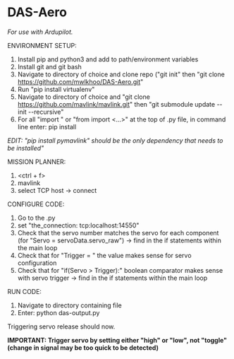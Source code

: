 # DAS-Aero

*For use with Ardupilot.*

ENVIRONMENT SETUP:
1. Install pip and python3 and add to path/environment variables
2. Install git and git bash
3. Navigate to directory of choice and clone repo ("git init" then "git clone https://github.com/mwlkhoo/DAS-Aero.git"
4. Run "pip install virtualenv"
5. Navigate to directory of choice and "git clone https://github.com/mavlink/mavlink.git" then "git submodule update --init --recursive"
6. For all "import <dependecy>" or "from <dependency> import <...>" at the top of .py file, in command line enter: pip install <dependency> 

*EDIT: "pip install pymavlink" should be the only dependency that needs to be installed"*

MISSION PLANNER:
1. <ctrl + f>
2. mavlink
3. select TCP host -> connect

CONFIGURE CODE:
1. Go to the <file>.py
2. set "the_connection: tcp:localhost:14550"
3. Check that the servo number matches the servo for each component (for "<component>Servo = servoData.servo<number>_raw") -> find in the if statements within the main loop 
4. Check that for "<component>Trigger = <value>" the value makes sense for servo configuration
5. Check that for "if(<component>Servo > <component>Trigger):" boolean comparator makes sense with servo trigger -> find in the if statements within the main loop 

RUN CODE: 
1. Navigate to directory containing file
2. Enter: python das-output.py

Triggering servo release should now. 

**IMPORTANT: Trigger servo by setting either "high" or "low", not "toggle" (change in signal may be too quick to be detected)**
